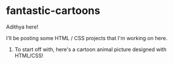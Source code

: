 # fantastic-cartoons

Adithya here!

I'll be posting some HTML / CSS projects that I'm working on here.

1. To start off with, here's a cartoon animal picture designed with HTML/CSS!

